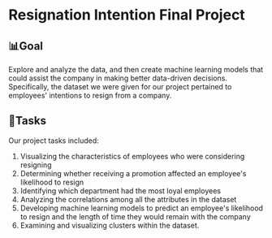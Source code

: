 # Resignation Intention Final Project
## 📊Goal
Explore and analyze the data, and then create machine learning models that could assist the company in making better data-driven decisions. Specifically, the dataset we were given for our project pertained to employees' intentions to resign from a company.

## 📑Tasks
Our project tasks included:
1. Visualizing the characteristics of employees who were considering resigning
2. Determining whether receiving a promotion affected an employee's likelihood to resign
3. Identifying which department had the most loyal employees
4. Analyzing the correlations among all the attributes in the dataset
5. Developing machine learning models to predict an employee's likelihood to resign and the length of time they would remain with the company
6. Examining and visualizing clusters within the dataset.
